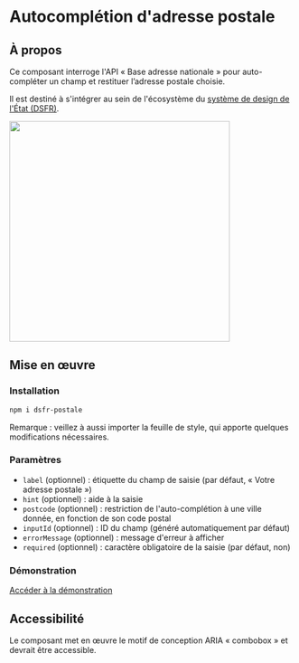 # Autocomplétion d'adresse postale

## À propos

Ce composant interroge l'API « Base adresse nationale » pour auto-compléter un champ et restituer l’adresse postale choisie.

Il est destiné à s'intégrer au sein de l'écosystème du [système de design de l'État (DSFR)](https://www.systeme-de-design.gouv.fr).

<img width="390" alt="" src="https://github.com/user-attachments/assets/a9159c00-d957-4e7c-a5f5-2b6ffe8ba917" />

## Mise en œuvre

### Installation

```bash
npm i dsfr-postale
```

Remarque : veillez à aussi importer la feuille de style, qui apporte quelques modifications nécessaires.

### Paramètres

- `label` (optionnel) : étiquette du champ de saisie (par défaut, « Votre adresse postale »)
- `hint` (optionnel) : aide à la saisie
- `postcode` (optionnel) : restriction de l'auto-complétion à une ville donnée, en fonction de son code postal
- `inputId` (optionnel) : ID du champ (généré automatiquement par défaut)
- `errorMessage` (optionnel) : message d'erreur à afficher
- `required` (optionnel) : caractère obligatoire de la saisie (par défaut, non)

### Démonstration

[Accéder à la démonstration](https://edouardroger.github.io/dsfr-postale-demo/)

## Accessibilité

Le composant met en œuvre le motif de conception ARIA « combobox » et devrait être accessible.
